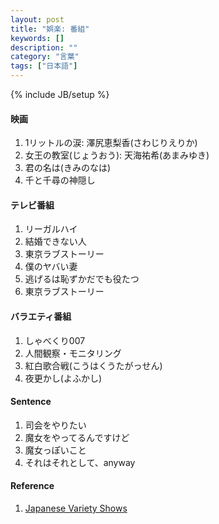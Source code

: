 ```yaml
---
layout: post
title: "娯楽: 番組"
keywords: []
description: ""
category: "言葉"
tags: ["日本語"]
---
```

{% include JB/setup %}

####  映画
1. 1リットルの涙: 澤尻恵梨香(さわじりえりか)
2. 女王の教室(じょうおう): 天海祐希(あまみゆき)
3. 君の名は(きみのなは)
4. 千と千尋の神隠し

#### テレビ番組

1. リーガルハイ
2. 結婚できない人
3. 東京ラブストーリー
4. 僕のヤバい妻
5. 逃げるは恥ずかだでも役たつ
6. 東京ラブストーリー

#### バラエティ番組

1. しゃべくり007
2. 人間観察・モニタリング
3. 紅白歌合戦(こうはくうたがっせん)
4. 夜更かし(よふかし)


#### Sentence
1. 司会をやりたい
2. 魔女をやってるんですけど
3. 魔女っぽいこと
4. それはそれとして、anyway

#### Reference
1. [Japanese Variety Shows](https://japaneselevelup.com/7-current-japanese-variety-shows-i-love-watching-in-2019/)
